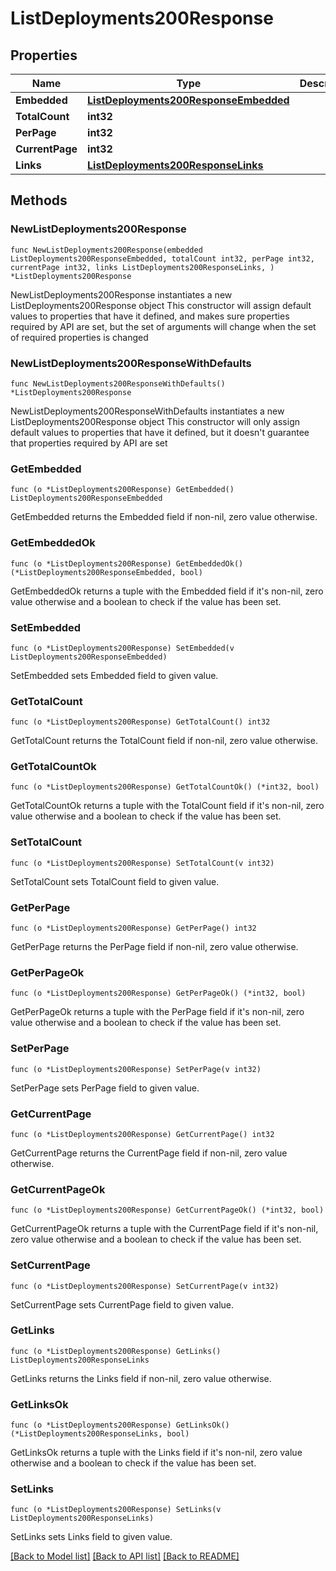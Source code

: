# ListDeployments200Response

## Properties

Name | Type | Description | Notes
------------ | ------------- | ------------- | -------------
**Embedded** | [**ListDeployments200ResponseEmbedded**](ListDeployments200ResponseEmbedded.md) |  | 
**TotalCount** | **int32** |  | 
**PerPage** | **int32** |  | 
**CurrentPage** | **int32** |  | 
**Links** | [**ListDeployments200ResponseLinks**](ListDeployments200ResponseLinks.md) |  | 

## Methods

### NewListDeployments200Response

`func NewListDeployments200Response(embedded ListDeployments200ResponseEmbedded, totalCount int32, perPage int32, currentPage int32, links ListDeployments200ResponseLinks, ) *ListDeployments200Response`

NewListDeployments200Response instantiates a new ListDeployments200Response object
This constructor will assign default values to properties that have it defined,
and makes sure properties required by API are set, but the set of arguments
will change when the set of required properties is changed

### NewListDeployments200ResponseWithDefaults

`func NewListDeployments200ResponseWithDefaults() *ListDeployments200Response`

NewListDeployments200ResponseWithDefaults instantiates a new ListDeployments200Response object
This constructor will only assign default values to properties that have it defined,
but it doesn't guarantee that properties required by API are set

### GetEmbedded

`func (o *ListDeployments200Response) GetEmbedded() ListDeployments200ResponseEmbedded`

GetEmbedded returns the Embedded field if non-nil, zero value otherwise.

### GetEmbeddedOk

`func (o *ListDeployments200Response) GetEmbeddedOk() (*ListDeployments200ResponseEmbedded, bool)`

GetEmbeddedOk returns a tuple with the Embedded field if it's non-nil, zero value otherwise
and a boolean to check if the value has been set.

### SetEmbedded

`func (o *ListDeployments200Response) SetEmbedded(v ListDeployments200ResponseEmbedded)`

SetEmbedded sets Embedded field to given value.


### GetTotalCount

`func (o *ListDeployments200Response) GetTotalCount() int32`

GetTotalCount returns the TotalCount field if non-nil, zero value otherwise.

### GetTotalCountOk

`func (o *ListDeployments200Response) GetTotalCountOk() (*int32, bool)`

GetTotalCountOk returns a tuple with the TotalCount field if it's non-nil, zero value otherwise
and a boolean to check if the value has been set.

### SetTotalCount

`func (o *ListDeployments200Response) SetTotalCount(v int32)`

SetTotalCount sets TotalCount field to given value.


### GetPerPage

`func (o *ListDeployments200Response) GetPerPage() int32`

GetPerPage returns the PerPage field if non-nil, zero value otherwise.

### GetPerPageOk

`func (o *ListDeployments200Response) GetPerPageOk() (*int32, bool)`

GetPerPageOk returns a tuple with the PerPage field if it's non-nil, zero value otherwise
and a boolean to check if the value has been set.

### SetPerPage

`func (o *ListDeployments200Response) SetPerPage(v int32)`

SetPerPage sets PerPage field to given value.


### GetCurrentPage

`func (o *ListDeployments200Response) GetCurrentPage() int32`

GetCurrentPage returns the CurrentPage field if non-nil, zero value otherwise.

### GetCurrentPageOk

`func (o *ListDeployments200Response) GetCurrentPageOk() (*int32, bool)`

GetCurrentPageOk returns a tuple with the CurrentPage field if it's non-nil, zero value otherwise
and a boolean to check if the value has been set.

### SetCurrentPage

`func (o *ListDeployments200Response) SetCurrentPage(v int32)`

SetCurrentPage sets CurrentPage field to given value.


### GetLinks

`func (o *ListDeployments200Response) GetLinks() ListDeployments200ResponseLinks`

GetLinks returns the Links field if non-nil, zero value otherwise.

### GetLinksOk

`func (o *ListDeployments200Response) GetLinksOk() (*ListDeployments200ResponseLinks, bool)`

GetLinksOk returns a tuple with the Links field if it's non-nil, zero value otherwise
and a boolean to check if the value has been set.

### SetLinks

`func (o *ListDeployments200Response) SetLinks(v ListDeployments200ResponseLinks)`

SetLinks sets Links field to given value.



[[Back to Model list]](../README.md#documentation-for-models) [[Back to API list]](../README.md#documentation-for-api-endpoints) [[Back to README]](../README.md)


